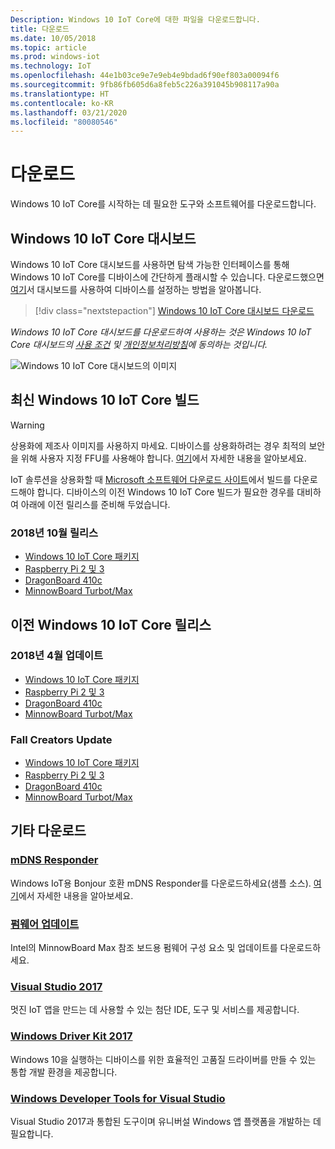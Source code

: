 ```yaml
---
Description: Windows 10 IoT Core에 대한 파일을 다운로드합니다.
title: 다운로드
ms.date: 10/05/2018
ms.topic: article
ms.prod: windows-iot
ms.technology: IoT
ms.openlocfilehash: 44e1b03ce9e7e9eb4e9bdad6f90ef803a00094f6
ms.sourcegitcommit: 9fb86fb605d6a8feb5c226a391045b908117a90a
ms.translationtype: HT
ms.contentlocale: ko-KR
ms.lasthandoff: 03/21/2020
ms.locfileid: "80080546"
---
```

# <a name="downloads"></a>다운로드
Windows 10 IoT Core를 시작하는 데 필요한 도구와 소프트웨어를 다운로드합니다.

## <a name="windows-10-iot-core-dashboard"></a>Windows 10 IoT Core 대시보드

Windows 10 IoT Core 대시보드를 사용하면 탐색 가능한 인터페이스를 통해 Windows 10 IoT Core를 디바이스에 간단하게 플래시할 수 있습니다. 다운로드했으면 [여기](https://docs.microsoft.com/windows/iot-core/tutorials/quickstarter/devicesetup#using-the-iot-dashboard-raspberry-pi-minnowboard-nxp)서 대시보드를 사용하여 디바이스를 설정하는 방법을 알아봅니다.

> [!div class="nextstepaction"]
> [Windows 10 IoT Core 대시보드 다운로드](https://go.microsoft.com/fwlink/?LinkID=708576)

_Windows 10 IoT Core 대시보드를 다운로드하여 사용하는 것은 Windows 10 IoT Core 대시보드의 [사용 조건](https://go.microsoft.com/fwlink/?LinkID=703960&clcid=0x4809) 및 [개인정보처리방침](https://go.microsoft.com/fwlink/?LinkId=521839)에 동의하는 것입니다._

![Windows 10 IoT Core 대시보드의 이미지](media/IoTDashboard/DASHBOARD-800x450.jpg)

## <a name="latest-windows-10-iot-core-builds"></a>최신 Windows 10 IoT Core 빌드

> [!WARNING]
> 상용화에 제조사 이미지를 사용하지 마세요. 디바이스를 상용화하려는 경우 최적의 보안을 위해 사용자 지정 FFU를 사용해야 합니다. [여기](https://docs.microsoft.com/windows-hardware/manufacture/iot/iot-core-manufacturing-guide)에서 자세한 내용을 알아보세요.

IoT 솔루션을 상용화할 때 [Microsoft 소프트웨어 다운로드 사이트](https://aka.ms/iotcoredownloads)에서 빌드를 다운로드해야 합니다. 디바이스의 이전 Windows 10 IoT Core 빌드가 필요한 경우를 대비하여 아래에 이전 릴리스를 준비해 두었습니다. 

### <a name="october-2018-release"></a>2018년 10월 릴리스

* [Windows 10 IoT Core 패키지](https://aka.ms/iotcoredownloads)
* [Raspberry Pi 2 및 3](https://go.microsoft.com/fwlink/?LinkId=846058)
* [DragonBoard 410c](https://go.microsoft.com/fwlink/?LinkId=846059)
* [MinnowBoard Turbot/Max](https://go.microsoft.com/fwlink/?linkid=846057)


## <a name="previous-windows-10-iot-core-releases"></a>이전 Windows 10 IoT Core 릴리스

### <a name="april-2018-update"></a>2018년 4월 업데이트

* [Windows 10 IoT Core 패키지](https://software-download.microsoft.com/download/pr/17134.1.180410-1804.rs4_release_amd64fre_IOTCORE_PACKAGES.iso)
* [Raspberry Pi 2 및 3](https://software-download.microsoft.com/download/pr/17134.1.180410-1804.rs4_release_amd64fre_IOTCORE_RPi.iso)
* [DragonBoard 410c](https://software-download.microsoft.com/download/pr/17134.1.180410-1804.rs4_release_amd64fre_IOTCORE_QCDB410C.iso)
* [MinnowBoard Turbot/Max](https://software-download.microsoft.com/download/pr/17134.1.180410-1804.rs4_release_amd64fre_IOTCORE_MBM.iso)


### <a name="fall-creators-update"></a>Fall Creators Update

* [Windows 10 IoT Core 패키지](https://software-download.microsoft.com/download/pr/16299.15.170928-1534.rs3_release_amd64fre_IOTCORE_PACKAGES.iso)
* [Raspberry Pi 2 및 3](https://download.microsoft.com/download/9/6/2/9629C69B-02B8-4A82-A4C8-860D6E880C66/16299.15.170928-1534.rs3_release_amd64fre_IOTCORE_RPi.iso)
* [DragonBoard 410c](https://download.microsoft.com/download/1/0/C/10CAECC2-3B60-45BF-BF0D-D0BACF4072E5/16299.15.170928-1534.rs3_release_amd64fre_IOTCORE_QCDB410C.iso)
* [MinnowBoard Turbot/Max](https://download.microsoft.com/download/5/F/9/5F917B68-020E-4993-A972-F1A7038510CF/16299.15.170928-1534.rs3_release_amd64fre_IOTCORE_MBM.iso)


## <a name="other-downloads"></a>기타 다운로드

### <a name="mdns-responder"></a>[mDNS Responder](https://go.microsoft.com/fwlink/?linkid=2077676)
Windows IoT용 Bonjour 호환 mDNS Responder를 다운로드하세요(샘플 소스). [여기](mDNS.md)에서 자세한 내용을 알아보세요.

### <a name="firmware-update"></a>[펌웨어 업데이트](http://firmware.intel.com/projects/minnowboard-max)
Intel의 MinnowBoard Max 참조 보드용 펌웨어 구성 요소 및 업데이트를 다운로드하세요.

### <a name="visual-studio-2017"></a>[Visual Studio 2017](https://www.visualstudio.com/downloads/)
멋진 IoT 앱을 만드는 데 사용할 수 있는 첨단 IDE, 도구 및 서비스를 제공합니다.

### <a name="windows-driver-kit-2017"></a>[Windows Driver Kit 2017](https://msdn.microsoft.com/windows/hardware/hh852365.aspx)
Windows 10을 실행하는 디바이스를 위한 효율적인 고품질 드라이버를 만들 수 있는 통합 개발 환경을 제공합니다.

### <a name="windows-developer-tools-for-visual-studio"></a>[Windows Developer Tools for Visual Studio](https://developer.microsoft.com/windows/downloads/)
Visual Studio 2017과 통합된 도구이며 유니버설 Windows 앱 플랫폼을 개발하는 데 필요합니다.
